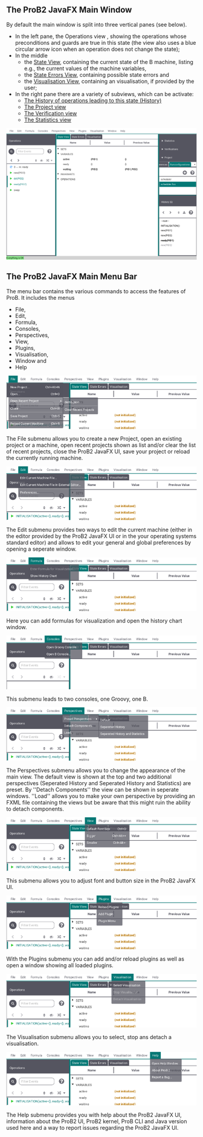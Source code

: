 ## The ProB2 JavaFX Main Window
By default the main window is split into three vertical panes (see below).

* In the left pane, the Operations view , showing the operations whose preconditions and guards are true in this state (the view also uses a blue circular arrow icon when an operation does not change the state);
* In the middle 
	* the [State View](Main%20View/State.md), containing the current state of the B machine, listing e.g., the current values of the machine variables,
	* the [State Errors View](Main%20View/State%20Errors.md), containing possible state errors and
	* the [Visualisation View](Main%20View/Visualisation.md), containing an visualisation, if provided by the user;
* In the right pane there are a variety of subviews, which can be activate:
	* [The History of operations leading to this state (History)](History.md)
	* [The Project view](Project.md)
	* [The Verification view](Verification.md)
	* [The Statistics view](Statistics.md)

![ProB2 JavaFX UI Overview](screenshots/Overview.png)

## The ProB2 JavaFX Main Menu Bar
The menu bar contains the various commands to access the features of ProB. It includes the menus
* File,
* Edit,
* Formula,
* Consoles,
* Perspectives,
* View,
* Plugins,
* Visualisation,
* Window and
* Help

![File Menu](screenshots/Menu/File.png)

The File submenu allows you to create a new Project, open an existing project or a machine, open recent projects shown as list and/or clear the list of recent projects, close the ProB2 JavaFX UI, save your project or reload the currently running machine.

![Edit Menu](screenshots/Menu/Edit.png)

The Edit submenu provides two ways to edit the current machine (either in the editor provided by the ProB2 JavaFX UI or in the your operating systems standard editor) and allows to edit your general and global preferences by opening a seperate window.

![Formula Menu](screenshots/Menu/Formula.png)

Here you can add formulas for visualization and open the history chart window.

![Consoles Menu](screenshots/Menu/Consoles.png)

This submenu leads to two consoles, one Groovy, one B.

![Perspectives Menu](screenshots/Menu/Perspectives.png)

The Perspectives submenu allows you to change the appearance of the main view. The default view is shown at the top and two additional perspectives (Seperated History and Seperated History and Statistics) are preset. By ''Detach Components'' the view can be shown in seperate windows. ''Load'' allows you to make your own perspective by providing an FXML file containing the views but be aware that this might ruin the ability to detach components.

![View Menu](screenshots/Menu/View.png)

This submenu allows you to adjust font and button size in the ProB2 JavaFX UI.

![Plugins Menu](screenshots/Menu/Plugins.png)

With the Plugins submenu you can add and/or reload plugins as well as open a window showing all loaded plugins.

![Visualisation Menu](screenshots/Menu/Visualisation.png)

The Visualisation submenu allows you to select, stop ans detach a visualisation.

![Help Menu](screenshots/Menu/Help.png)

The Help submenu provides you with help about the ProB2 JavaFX UI, information about the ProB2 UI, ProB2 kernel, ProB CLI and Java version used here and a way to report issues regarding the ProB2 JavaFX UI.
 
